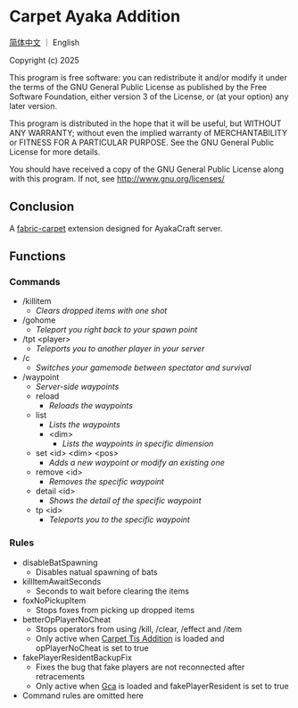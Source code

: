 # Carpet Ayaka Addition

[简体中文](README_zh.md) ｜ English

Copyright (c) 2025

This program is free software: you can redistribute it and/or modify
it under the terms of the GNU General Public License as published by
the Free Software Foundation, either version 3 of the License, or
(at your option) any later version.

This program is distributed in the hope that it will be useful,
but WITHOUT ANY WARRANTY; without even the implied warranty of
MERCHANTABILITY or FITNESS FOR A PARTICULAR PURPOSE. See the
GNU General Public License for more details.

You should have received a copy of the GNU General Public License
along with this program. If not, see <http://www.gnu.org/licenses/>

## Conclusion

A [fabric-carpet](https://github.com/gnembon/fabric-carpet/) extension designed for AyakaCraft server.

## Functions

### Commands

- /killitem
    - *Clears dropped items with one shot*
- /gohome
    - *Teleport you right back to your spawn point*
- /tpt \<player>
    - *Teleports you to another player in your server*
- /c
    - *Switches your gamemode between spectator and survival*
- /waypoint
    - *Server-side waypoints*
    - reload
        - *Reloads the waypoints*
    - list
        - *Lists the waypoints*
        - \<dim>
            - *Lists the waypoints in specific dimension*
    - set \<id> \<dim> \<pos>
        - *Adds a new waypoint or modify an existing one*
    - remove \<id>
        - *Removes the specific waypoint*
    - detail \<id>
        - *Shows the detail of the specific waypoint*
    - tp \<id>
        - *Teleports you to the specific waypoint*

### Rules
- disableBatSpawning
    - Disables natual spawning of bats
- killItemAwaitSeconds
    - Seconds to wait before clearing the items
- foxNoPickupItem
  - Stops foxes from picking up dropped items
- betterOpPlayerNoCheat
  - Stops operators from using /kill, /clear, /effect and /item
  - Only active when [Carpet Tis Addition](https://github.com/TISUnion/Carpet-TIS-Addition) is loaded and opPlayerNoCheat is set to true
- fakePlayerResidentBackupFix
  - Fixes the bug that fake players are not reconnected after retracements
  - Only active when [Gca](https://github.com/Gu-ZT/gugle-carpet-addition) is loaded and fakePlayerResident is set to true
- Command rules are omitted here